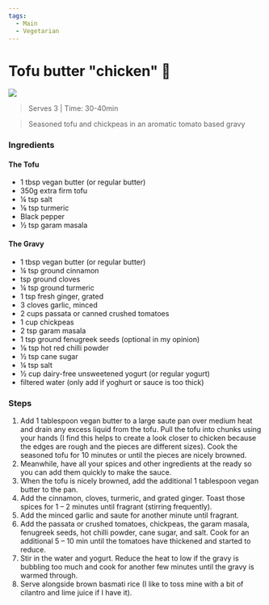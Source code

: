 ```yaml
---
tags:
  - Main
  - Vegetarian
---
```


# Tofu butter "chicken" 🍛

![](https://i.imgur.com/CuTdk81.jpg)

> Serves 3 | Time: 30-40min

> Seasoned tofu and chickpeas in an aromatic tomato based gravy
### Ingredients
#### The Tofu
- ⁠1 tbsp vegan butter (or regular butter)
- 350g extra firm tofu
- ¼ tsp salt
- ⅛ tsp turmeric
- Black pepper
- ½ tsp garam masala
#### The Gravy
- ⁠1 tbsp vegan butter (or regular butter)
- ¼ tsp ground cinnamon
- tsp ground cloves
- ¼ tsp ground turmeric
- 1 tsp fresh ginger, grated
- 3 cloves garlic, minced
- 2 cups passata or canned crushed tomatoes
- 1 cup chickpeas
- 2 tsp garam masala
- 1 tsp ground fenugreek seeds (optional in my opinion)
- ⅛ tsp hot red chilli powder
- ½ tsp cane sugar
- ¼ tsp salt
- ½ cup dairy-free unsweetened yogurt (or regular yogurt)
- filtered water (only add if yoghurt or sauce is too thick)
### Steps
1. ⁠Add 1 tablespoon vegan butter to a large saute pan over medium heat and drain any excess liquid from the tofu. Pull the tofu into chunks using your hands (I find this helps to create a look closer to chicken because the edges are rough and the pieces are different sizes). Cook the seasoned tofu for 10 minutes or until the pieces are nicely browned.
2. ⁠Meanwhile, have all your spices and other ingredients at the ready so you can add them quickly to make the sauce.
3. ⁠When the tofu is nicely browned, add the additional 1 tablespoon vegan butter to the pan.
4. ⁠Add the cinnamon, cloves, turmeric, and grated ginger. Toast those spices for 1 – 2 minutes until fragrant (stirring frequently).
5. ⁠Add the minced garlic and saute for another minute until fragrant.
6. ⁠Add the passata or crushed tomatoes, chickpeas, the garam masala, fenugreek seeds, hot chilli powder, cane sugar, and salt. Cook for an additional 5 – 10 min until the tomatoes have thickened and started to reduce.
7. ⁠Stir in the water and yogurt. Reduce the heat to low if the gravy is bubbling too much and cook for another few minutes until the gravy is warmed through.
8. ⁠Serve alongside brown basmati rice (I like to toss mine with a bit of cilantro and lime juice if I have it).